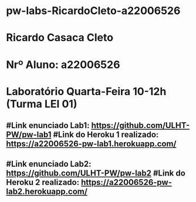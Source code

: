 # pw-labs-RicardoCleto-a22006526

# Ricardo Casaca Cleto
# Nrº Aluno: a22006526
# Laboratório Quarta-Feira 10-12h (Turma LEI 01)

#Link enunciado Lab1: https://github.com/ULHT-PW/pw-lab1 
#Link do Heroku 1 realizado: https://a22006526-pw-lab1.herokuapp.com/
----------------------------------------------------------------------------
#Link enunciado Lab2: https://github.com/ULHT-PW/pw-lab2
#Link do Heroku 2 realizado: https://a22006526-pw-lab2.herokuapp.com/
----------------------------------------------------------------------------

